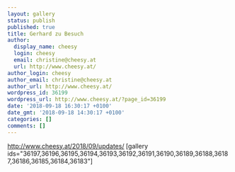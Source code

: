 ```yaml
---
layout: gallery
status: publish
published: true
title: Gerhard zu Besuch
author:
  display_name: cheesy
  login: cheesy
  email: christine@cheesy.at
  url: http://www.cheesy.at/
author_login: cheesy
author_email: christine@cheesy.at
author_url: http://www.cheesy.at/
wordpress_id: 36199
wordpress_url: http://www.cheesy.at/?page_id=36199
date: '2018-09-18 16:30:17 +0100'
date_gmt: '2018-09-18 14:30:17 +0100'
categories: []
comments: []
---
```

http://www.cheesy.at/2018/09/updates/
[gallery ids="36197,36196,36195,36194,36193,36192,36191,36190,36189,36188,36187,36186,36185,36184,36183"]
